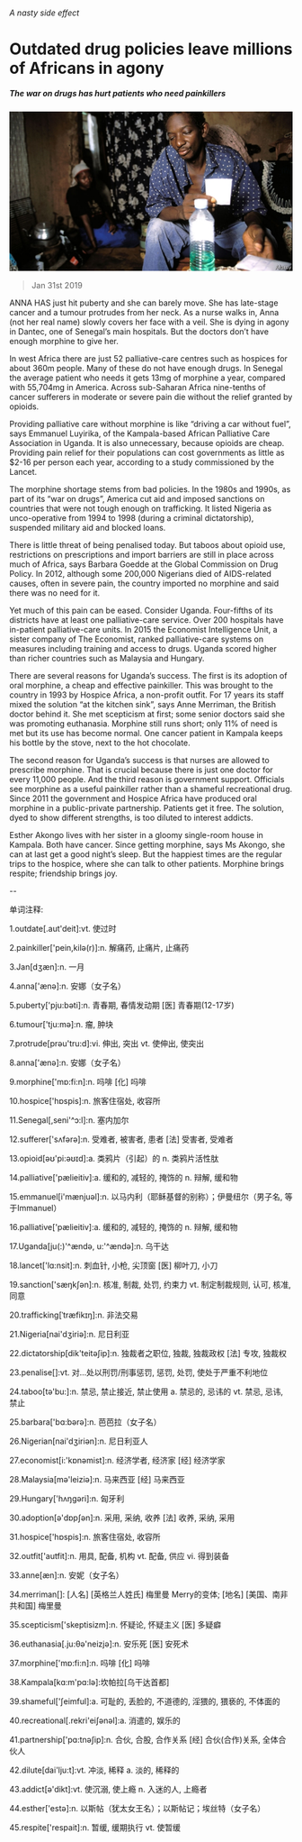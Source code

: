 ###### A nasty side effect

# Outdated drug policies leave millions of Africans in agony 

##### The war on drugs has hurt patients who need painkillers 

![image](images/20190202_map003.jpg) 

> Jan 31st 2019 

 

ANNA HAS just hit puberty and she can barely move. She has late-stage cancer and a tumour protrudes from her neck. As a nurse walks in, Anna (not her real name) slowly covers her face with a veil. She is dying in agony in Dantec, one of Senegal’s main hospitals. But the doctors don’t have enough morphine to give her. 

In west Africa there are just 52 palliative-care centres such as hospices for about 360m people. Many of these do not have enough drugs. In Senegal the average patient who needs it gets 13mg of morphine a year, compared with 55,704mg in America. Across sub-Saharan Africa nine-tenths of cancer sufferers in moderate or severe pain die without the relief granted by opioids. 

Providing palliative care without morphine is like “driving a car without fuel”, says Emmanuel Luyirika, of the Kampala-based African Palliative Care Association in Uganda. It is also unnecessary, because opioids are cheap. Providing pain relief for their populations can cost governments as little as $2-16 per person each year, according to a study commissioned by the Lancet. 

The morphine shortage stems from bad policies. In the 1980s and 1990s, as part of its “war on drugs”, America cut aid and imposed sanctions on countries that were not tough enough on trafficking. It listed Nigeria as unco-operative from 1994 to 1998 (during a criminal dictatorship), suspended military aid and blocked loans. 

There is little threat of being penalised today. But taboos about opioid use, restrictions on prescriptions and import barriers are still in place across much of Africa, says Barbara Goedde at the Global Commission on Drug Policy. In 2012, although some 200,000 Nigerians died of AIDS-related causes, often in severe pain, the country imported no morphine and said there was no need for it. 

Yet much of this pain can be eased. Consider Uganda. Four-fifths of its districts have at least one palliative-care service. Over 200 hospitals have in-patient palliative-care units. In 2015 the Economist Intelligence Unit, a sister company of The Economist, ranked palliative-care systems on measures including training and access to drugs. Uganda scored higher than richer countries such as Malaysia and Hungary. 

There are several reasons for Uganda’s success. The first is its adoption of oral morphine, a cheap and effective painkiller. This was brought to the country in 1993 by Hospice Africa, a non-profit outfit. For 17 years its staff mixed the solution “at the kitchen sink”, says Anne Merriman, the British doctor behind it. She met scepticism at first; some senior doctors said she was promoting euthanasia. Morphine still runs short; only 11% of need is met but its use has become normal. One cancer patient in Kampala keeps his bottle by the stove, next to the hot chocolate. 

The second reason for Uganda’s success is that nurses are allowed to prescribe morphine. That is crucial because there is just one doctor for every 11,000 people. And the third reason is government support. Officials see morphine as a useful painkiller rather than a shameful recreational drug. Since 2011 the government and Hospice Africa have produced oral morphine in a public-private partnership. Patients get it free. The solution, dyed to show different strengths, is too diluted to interest addicts. 

Esther Akongo lives with her sister in a gloomy single-room house in Kampala. Both have cancer. Since getting morphine, says Ms Akongo, she can at last get a good night’s sleep. But the happiest times are the regular trips to the hospice, where she can talk to other patients. Morphine brings respite; friendship brings joy. 

-- 

 单词注释:

1.outdate[.aut'deit]:vt. 使过时 

2.painkiller['pein,kilә(r)]:n. 解痛药, 止痛片, 止痛药 

3.Jan[dʒæn]:n. 一月 

4.anna['ænә]:n. 安娜（女子名） 

5.puberty['pju:bәti]:n. 青春期, 春情发动期 [医] 青春期(12-17岁) 

6.tumour['tju:mә]:n. 瘤, 肿块 

7.protrude[prәu'tru:d]:vi. 伸出, 突出 vt. 使伸出, 使突出 

8.anna['ænә]:n. 安娜（女子名） 

9.morphine['mɒ:fi:n]:n. 吗啡 [化] 吗啡 

10.hospice['hɒspis]:n. 旅客住宿处, 收容所 

11.Senegal[,seni'^ɔ:l]:n. 塞内加尔 

12.sufferer['sʌfәrә]:n. 受难者, 被害者, 患者 [法] 受害者, 受难者 

13.opioid[əʊ'pi:əʊɪd]:a. 类鸦片（引起）的 n. 类鸦片活性肽 

14.palliative['pælieitiv]:a. 缓和的, 减轻的, 掩饰的 n. 辩解, 缓和物 

15.emmanuel[i'mænjuәl]:n. 以马内利（耶稣基督的别称）；伊曼纽尔（男子名, 等于Immanuel） 

16.palliative['pælieitiv]:a. 缓和的, 减轻的, 掩饰的 n. 辩解, 缓和物 

17.Uganda[ju(:)'^ændә, u:'^ændә]:n. 乌干达 

18.lancet['lɑ:nsit]:n. 刺血针, 小枪, 尖顶窗 [医] 柳叶刀, 小刀 

19.sanction['sæŋkʃәn]:n. 核准, 制裁, 处罚, 约束力 vt. 制定制裁规则, 认可, 核准, 同意 

20.trafficking[ˈtræfikɪŋ]:n. 非法交易 

21.Nigeria[nai'dʒiriә]:n. 尼日利亚 

22.dictatorship[dik'teitәʃip]:n. 独裁者之职位, 独裁, 独裁政权 [法] 专攻, 独裁权 

23.penalise[]:vt. 对...处以刑罚/刑事惩罚, 惩罚, 处罚, 使处于严重不利地位 

24.taboo[tә'bu:]:n. 禁忌, 禁止接近, 禁止使用 a. 禁忌的, 忌讳的 vt. 禁忌, 忌讳, 禁止 

25.barbara['bɑ:bәrә]:n. 芭芭拉（女子名） 

26.Nigerian[nai'dʒiriәn]:n. 尼日利亚人 

27.economist[i:'kɒnәmist]:n. 经济学者, 经济家 [经] 经济学家 

28.Malaysia[mә'leiziә]:n. 马来西亚 [经] 马来西亚 

29.Hungary['hʌŋgәri]:n. 匈牙利 

30.adoption[ә'dɒpʃәn]:n. 采用, 采纳, 收养 [法] 收养, 采纳, 采用 

31.hospice['hɒspis]:n. 旅客住宿处, 收容所 

32.outfit['autfit]:n. 用具, 配备, 机构 vt. 配备, 供应 vi. 得到装备 

33.anne[æn]:n. 安妮（女子名） 

34.merriman[]: [人名] [英格兰人姓氏] 梅里曼 Merry的变体; [地名] [美国、南非共和国] 梅里曼 

35.scepticism['skeptisizm]:n. 怀疑论, 怀疑主义 [医] 多疑癖 

36.euthanasia[.ju:θә'neizjә]:n. 安乐死 [医] 安死术 

37.morphine['mɒ:fi:n]:n. 吗啡 [化] 吗啡 

38.Kampala[kɑ:m'pɑ:lә]:坎帕拉[乌干达首都] 

39.shameful['ʃeimful]:a. 可耻的, 丢脸的, 不道德的, 淫猥的, 猥亵的, 不体面的 

40.recreational[.rekri'eiʃәnәl]:a. 消遣的, 娱乐的 

41.partnership['pɑ:tnәʃip]:n. 合伙, 合股, 合作关系 [经] 合伙(合作)关系, 全体合伙人 

42.dilute[dai'lju:t]:vt. 冲淡, 稀释 a. 淡的, 稀释的 

43.addict[ә'dikt]:vt. 使沉溺, 使上瘾 n. 入迷的人, 上瘾者 

44.esther['estә]:n. 以斯帖（犹太女王名）；以斯帖记；埃丝特（女子名） 

45.respite['respait]:n. 暂缓, 缓期执行 vt. 使暂缓 

